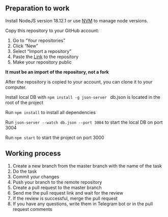 ## Preparation to work

Install NodeJS version 18.12.1 or use [NVM](https://github.com/nvm-sh/nvm) to manage node versions.

Copy this repository to your GitHub account:
1. Go to “Your repositories”
2. Click “New”
3. Select “Import a repository”
4. Paste the [Link](https://github.com/NedelevPhilip/react-practicum.git) to the repository
5. Make your repository public

**It must be an import of the repository, not a fork**

After the repository is copied to your account, you can clone it to your computer.

Install local DB with `npm install -g json-server `
db.json is located in the root of the project

Run `npm install` to install all dependencies

Run `json-server --watch db.json --port 3004` to start the local DB on port 3004

Run `npm start` to start the project on port 3000

## Working process
1. Create a new branch from the master branch with the name of the task
2. Do the task
3. Commit your changes
4. Push your branch to the remote repository
5. Create a pull request to the master branch
6. Send me the pull request link and wait for the review
7. If the review is successful, merge the pull request
8. If you have any questions, write them in Telegram bot or in the pull request comments

